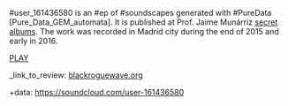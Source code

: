 #user_161436580 is an #ep of #soundscapes generated with #PureData [Pure_Data_GEM_automata]. It is published at Prof. Jaime Munárriz <a href="https://archive.org/details/USER_161436580_20161103">secret albums</a>. The work was recorded in Madrid city during the end of 2015 and early in 2016.

<a href=https://archive.org/details/USER_161436580_20161103>PLAY</a>

_link_to_review:
<a href=https://blackroguewave.org/2016/10/19/user_161436580-e-p-2016-0_0_2_5/>blackroguewave.org</a>

+data:
https://soundcloud.com/user-161436580

